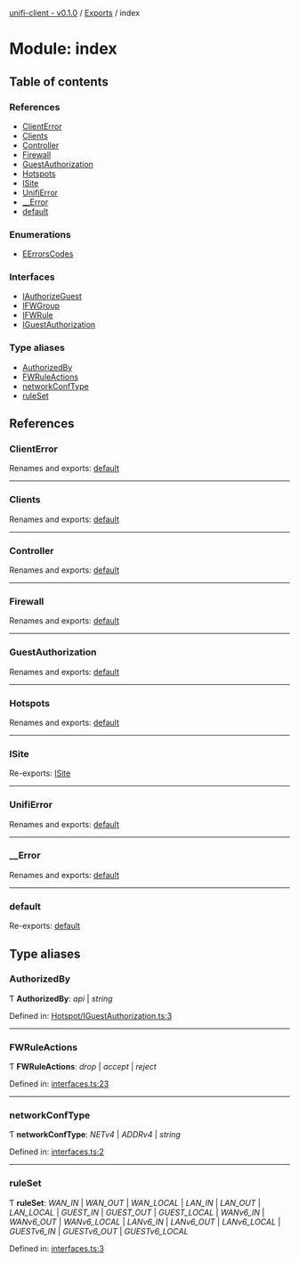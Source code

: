 [unifi-client - v0.1.0](../README.md) / [Exports](../modules.md) / index

# Module: index

## Table of contents

### References

- [ClientError](index.md#clienterror)
- [Clients](index.md#clients)
- [Controller](index.md#controller)
- [Firewall](index.md#firewall)
- [GuestAuthorization](index.md#guestauthorization)
- [Hotspots](index.md#hotspots)
- [ISite](index.md#isite)
- [UnifiError](index.md#unifierror)
- [\_\_Error](index.md#__error)
- [default](index.md#default)

### Enumerations

- [EErrorsCodes](../enums/index.eerrorscodes.md)

### Interfaces

- [IAuthorizeGuest](../interfaces/index.iauthorizeguest.md)
- [IFWGroup](../interfaces/index.ifwgroup.md)
- [IFWRule](../interfaces/index.ifwrule.md)
- [IGuestAuthorization](../interfaces/index.iguestauthorization.md)

### Type aliases

- [AuthorizedBy](index.md#authorizedby)
- [FWRuleActions](index.md#fwruleactions)
- [networkConfType](index.md#networkconftype)
- [ruleSet](index.md#ruleset)

## References

### ClientError

Renames and exports: [default](../classes/errors_clienterror.default.md)

___

### Clients

Renames and exports: [default](../classes/clients_clients.default.md)

___

### Controller

Renames and exports: [default](../classes/controller.default.md)

___

### Firewall

Renames and exports: [default](../classes/firewall_firewall.default.md)

___

### GuestAuthorization

Renames and exports: [default](../classes/hotspot_guestauthorization.default.md)

___

### Hotspots

Renames and exports: [default](../classes/hotspot_hotspots.default.md)

___

### ISite

Re-exports: [ISite](../interfaces/sites_isite.isite.md)

___

### UnifiError

Renames and exports: [default](../classes/errors_unifierror.default.md)

___

### \_\_Error

Renames and exports: [default](../classes/errors___error.default.md)

___

### default

Re-exports: [default](../classes/controller.default.md)

## Type aliases

### AuthorizedBy

Ƭ **AuthorizedBy**: *api* \| *string*

Defined in: [Hotspot/IGuestAuthorization.ts:3](https://github.com/thib3113/unifi-client/blob/963dbf0/src/Hotspot/IGuestAuthorization.ts#L3)

___

### FWRuleActions

Ƭ **FWRuleActions**: *drop* \| *accept* \| *reject*

Defined in: [interfaces.ts:23](https://github.com/thib3113/unifi-client/blob/963dbf0/src/interfaces.ts#L23)

___

### networkConfType

Ƭ **networkConfType**: *NETv4* \| *ADDRv4* \| *string*

Defined in: [interfaces.ts:2](https://github.com/thib3113/unifi-client/blob/963dbf0/src/interfaces.ts#L2)

___

### ruleSet

Ƭ **ruleSet**: *WAN_IN* \| *WAN_OUT* \| *WAN_LOCAL* \| *LAN_IN* \| *LAN_OUT* \| *LAN_LOCAL* \| *GUEST_IN* \| *GUEST_OUT* \| *GUEST_LOCAL* \| *WANv6_IN* \| *WANv6_OUT* \| *WANv6_LOCAL* \| *LANv6_IN* \| *LANv6_OUT* \| *LANv6_LOCAL* \| *GUESTv6_IN* \| *GUESTv6_OUT* \| *GUESTv6_LOCAL*

Defined in: [interfaces.ts:3](https://github.com/thib3113/unifi-client/blob/963dbf0/src/interfaces.ts#L3)

